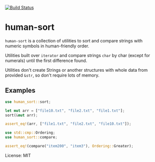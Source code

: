 [![Build Status](https://travis-ci.org/vladnagih/human-sort.svg?branch=master)](https://travis-ci.org/vladnagih/human-sort)

# human-sort

`human-sort` is a collection of utilities to sort and compare strings with numeric symbols
in human-friendly order.

Utilities built over `iterator` and compare strings `char` by char (except for numerals)
until the first difference found.

Utilities don't create Strings or another structures with whole data from provided `&str`,
so don't require lots of memory.

## Examples

```rust
use human_sort::sort;

let mut arr = ["file10.txt", "file2.txt", "file1.txt"];
sort(&mut arr);

assert_eq!(arr, ["file1.txt", "file2.txt", "file10.txt"]);
```

```rust
use std::cmp::Ordering;
use human_sort::compare;

assert_eq!(compare("item200", "item3"), Ordering::Greater);
```

License: MIT
